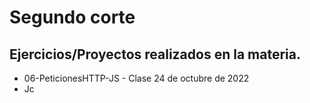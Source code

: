 # Segundo corte

## Ejercicios/Proyectos realizados en la materia.

- 06-PeticionesHTTP-JS - Clase 24 de octubre de 2022
- Jc
